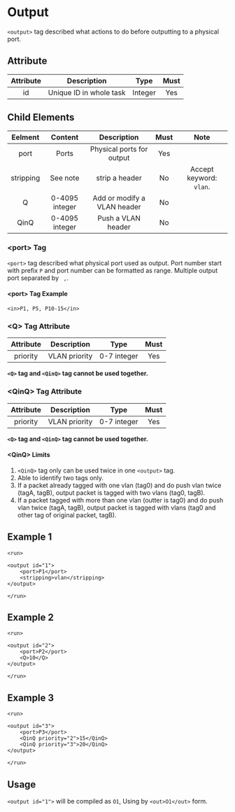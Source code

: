 Output
============

`<output>` tag described what actions to do before outputting to a physical port.

<h2>Attribute</h2>

| Attribute |       Description       |   Type  | Must |
|:---------:|:-----------------------:|:-------:|:----:|
|     id    | Unique ID in whole task | Integer |  Yes |

<h2>Child Elements</h2>

|  Eelment  |     Content    |         Description         | Must |           Note          |
|:---------:|:--------------:|:---------------------------:|:----:|:-----------------------:|
|    port   |      Ports     |  Physical ports for output  |  Yes |                         |
| stripping |    See note    |        strip a header       |  No  | Accept keyword: `vlan`. |
|     Q     | 0-4095 integer | Add or modify a VLAN header |  No  |                         |
|    QinQ   | 0-4095 integer |      Push a VLAN header     |  No  |                         |

<h3>&lt;port&gt; Tag</h3>

`<port>` tag described what physical port used as output. Port number start with prefix `P` and port number can be formatted as range. Multiple output port separated by ` ,`.

<h4>&lt;port&gt; Tag Example</h4>

```
<in>P1, P5, P10-15</in>
```

<h3>&lt;Q&gt; Tag Attribute</h3>

| Attribute |  Description  |     Type    | Must |
|:---------:|:-------------:|:-----------:|:----:|
|  priority | VLAN priority | 0-7 integer |  Yes |

**`<Q>` tag and `<QinQ>` tag cannot be used together.**

<h3>&lt;QinQ&gt; Tag Attribute</h3>

| Attribute |  Description  |     Type    | Must |
|:---------:|:-------------:|:-----------:|:----:|
|  priority | VLAN priority | 0-7 integer |  Yes |

**`<Q>` tag and `<QinQ>` tag cannot be used together.**

<h4>&lt;QinQ&gt; Limits</h4>

1. `<QinQ>` tag only can be used twice in one `<output>` tag.
2. Able to identify two tags only.
3. If a packet already tagged with one vlan (tag0) and do push vlan twice (tagA, tagB), output packet is tagged with two vlans (tag0, tagB).
4. If a packet tagged with more than one vlan (outter is tag0) and do push vlan twice (tagA, tagB), output packet is tagged with vlans (tag0 and other tag of original packet, tagB).

<h2>Example 1</h2>

```
<run>

<output id="1">
    <port>P1</port>
    <stripping>vlan</stripping>
</output>

</run>
```

<h2>Example 2</h2>

```
<run>

<output id="2">
    <port>P2</port>
    <Q>10</Q>
</output>

</run>
```

<h2>Example 3</h2>

```
<run>

<output id="3">
    <port>P3</port>
    <QinQ priority="2">15</QinQ>
    <QinQ priority="3">20</QinQ>
</output>

</run>
```

<h2>Usage</h2>

`<output id="1">` will be compiled as `O1`, Using by `<out>O1</out>` form.
